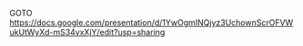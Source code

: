 GOTO https://docs.google.com/presentation/d/1YwOgmINQjyz3UchownScrOFVWukUtWyXd-mS34vxXjY/edit?usp=sharing
